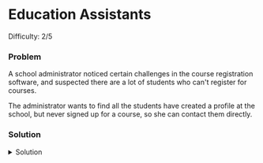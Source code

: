 # Education Assistants
Difficulty: 2/5

### Problem
A school administrator noticed certain challenges in the course registration software, and suspected there are a lot of students who can't register for courses.

The administrator wants to find all the students have created a profile at the school, but never signed up for a course, so she can contact them directly.

### Solution
<details>
  <summary>Solution</summary>

  ```SQL
select * from students
where studentID not in (
	select studentid from courseregistration)
  ```

</details>